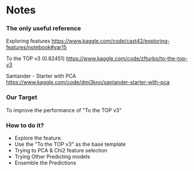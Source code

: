 # Notes

### The only useful reference

Exploring features
https://www.kaggle.com/code/cast42/exploring-features/notebook#var15

To the TOP v3 (0.82451)
https://www.kaggle.com/code/zfturbo/to-the-top-v3


Santander - Starter with PCA
https://www.kaggle.com/code/dmi3kno/santander-starter-with-pca


### Our Target
To improve the performance of "To the TOP v3" 

### How to do it?
* Explore the feature.
* Use the "To the TOP v3" as the base template
* Trying to PCA & Chi2 feature selection
* Trying Other Predicting models
* Ensemble the Predictions